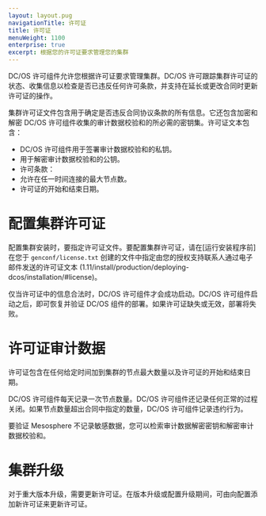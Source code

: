 ```yaml
---
layout: layout.pug
navigationTitle: 许可证
title: 许可证
menuWeight: 1100
enterprise: true
excerpt: 根据您的许可证要求管理您的集群
---
```


DC/OS 许可组件允许您根据许可证要求管理集群。DC/OS 许可跟踪集群许可证的状态、收集信息以检查是否已违反任何许可条款，并支持在延长或更改合同时更新许可证的操作。

集群许可证文件包含用于确定是否违反合同协议条款的所有信息。它还包含加密和解密 DC/OS 许可组件收集的审计数据校验和的所必需的密钥集。许可证文本包含：

- DC/OS 许可组件用于签署审计数据校验和的私钥。
- 用于解密审计数据校验和的公钥。
- 许可条款：
 - 允许在任一时间连接的最大节点数。
 - 许可证的开始和结束日期。


# 配置集群许可证

配置集群安装时，要指定许可证文件。要配置集群许可证，请在[运行安装程序前]在您于 `genconf/license.txt` 创建的文件中指定由您的授权支持联系人通过电子邮件发送的许可证文本 (1.11/install/production/deploying-dcos/installation/#license)。

仅当许可证中的信息合法时，DC/OS 许可组件才会成功启动。DC/OS 许可组件启动之后，即可恢复并验证 DC/OS 组件的部署。如果许可证缺失或无效，部署将失败。

# 许可证审计数据

许可证包含在任何给定时间加到集群的节点最大数量以及许可证的开始和结束日期。

DC/OS 许可组件每天记录一次节点数量。DC/OS 许可组件还记录任何正常的过程关闭。如果节点数量超出合同中指定的数量，DC/OS 许可组件记录违约行为。

要验证 Mesosphere 不记录敏感数据，您可以检索审计数据解密密钥和解密审计数据校验和。

# 集群升级

对于重大版本升级，需要更新许可证。在版本升级或配置升级期间，可由向配置添加新许可证来更新许可证。

